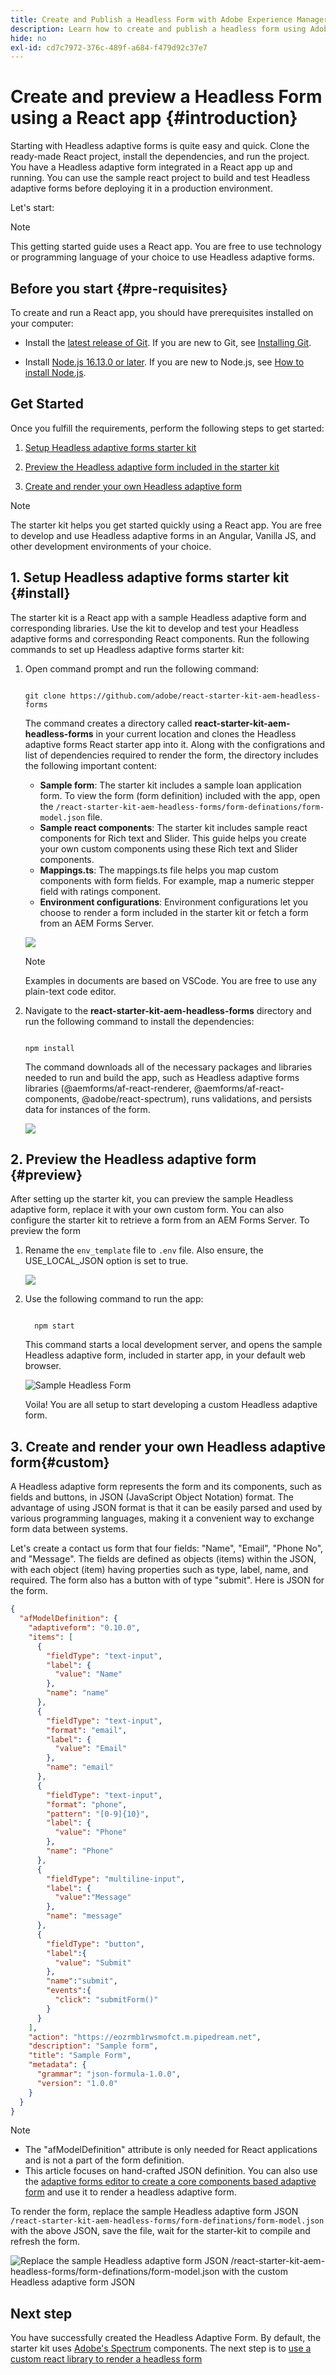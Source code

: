 ```yaml
---
title: Create and Publish a Headless Form with Adobe Experience Manager Adaptive Forms | Step-by-Step Guide
description: Learn how to create and publish a headless form using Adobe Experience Manager's adaptive forms in this step-by-step guide. Discover the benefits of going headless and streamline your form creation process today. Start building dynamic, responsive forms that work seamlessly across devices with Adobe Experience Manager Headless Adaptive Forms
hide: no
exl-id: cd7c7972-376c-489f-a684-f479d92c37e7
---
```



# Create and preview a Headless Form using a React app {#introduction}


Starting with Headless adaptive forms is quite easy and quick. Clone the ready-made React project, install the dependencies, and run the project. You have a Headless adaptive form integrated in a React app up and running. You can use the sample react project to build and test Headless adaptive forms before deploying it in a production environment. 

Let's start:

>[!NOTE]
>
>
> This getting started guide uses a React app. You are free to use technology or programming language of your choice to use Headless adaptive forms. 

## Before you start {#pre-requisites}

To create and run a React app, you should have prerequisites installed on your computer:

*   Install the [latest release of Git](https://git-scm.com/downloads). If you are new to Git, see [Installing Git](https://git-scm.com/book/en/v2/Getting-Started-Installing-Git).

*   Install [Node.js 16.13.0 or later](https://nodejs.org/en/download/). If you are new to Node.js, see [How to install Node.js](https://nodejs.dev/en/learn/how-to-install-nodejs).

## Get Started

Once you fulfill the requirements, perform the following steps to get started:

1.  [Setup Headless adaptive forms starter kit](#setup)

1.  [Preview the Headless adaptive form included in the starter kit](#preview)

1.  [Create and render your own Headless adaptive form](#custom)

    
>[!NOTE]
>
>
> The starter kit helps you get started quickly using a React app. You are free to develop and use Headless adaptive forms in an Angular, Vanilla JS, and other development environments of your choice. 



## 1.  Setup Headless adaptive forms starter kit {#install}

The starter kit is a React app with a sample Headless adaptive form and corresponding libraries. Use the kit to develop and test your Headless adaptive forms and corresponding React components. Run the following commands to set up Headless adaptive forms starter kit:

1.  Open command prompt and run the following command:

    ```shell

    git clone https://github.com/adobe/react-starter-kit-aem-headless-forms

    ```

    The command creates a directory called **react-starter-kit-aem-headless-forms** in your current location and clones the Headless adaptive forms React starter app into it. Along with the configrations and list of dependencies required to render the form, the directory includes the following important content:

    * **Sample form**: The starter kit includes a sample loan application form. To view the form (form definition) included with the app, open the `/react-starter-kit-aem-headless-forms/form-definations/form-model.json` file. 
    * **Sample react components**: The starter kit includes sample react components for Rich text and Slider. This guide helps you create your own custom components using these Rich text and Slider components. 
    * **Mappings.ts**: The mappings.ts file helps you map custom components with form fields. For example, map a numeric stepper field with ratings component. 
    * **Environment configurations**: Environment configurations let you choose to render a form included in the starter kit or fetch a form from an AEM Forms Server. 

    ![](/help/assets/getting-started-starter-kit-content.png)

    >[!NOTE]
    >
    > 
    > Examples in documents are based on VSCode. You are free to use any plain-text code editor. 
    

1.  Navigate to the **react-starter-kit-aem-headless-forms** directory and run the following command to install the dependencies:

    ```shell

    npm install

    ```

    The command downloads all of the necessary packages and libraries needed to run and build the app, such as Headless adaptive forms 
    libraries (@aemforms/af-react-renderer, @aemforms/af-react-components, @adobe/react-spectrum), runs validations, and persists data for instances of the form. 

    ![](/help/assets/install-react-app-starter-kit.png)



## 2. Preview the Headless adaptive form {#preview}

After setting up the starter kit, you can preview the sample Headless adaptive form, replace it with your own custom form. You can also configure the starter kit to retrieve a form from an AEM Forms Server. To preview the form

1. Rename the `env_template` file to `.env` file. Also ensure, the USE_LOCAL_JSON option is set to true. 

   ![](/help/assets/rename-env-file.png)

    <!-- The options in the .env file help you configure source of the forms definantion (.JSON):
    *  To source forms definantion (.JSON) from an AEM Server, set USE_LOCAL_JSON option to false, use the AEM_URL option to specify URL  of your AEM Server, and set the AEM_FORM_PATH option to path of your adaptive form.
    *  To source forms definantion (.JSON) form-model.json file included in the starter-kit, set USE_LOCAL_JSON option to false. -->
  
1. Use the following command to run the app: 

    ```shell

      npm start

    ```

   
    This command starts a local development server, and opens the sample Headless adaptive form, included in starter app, in your default web browser.

    ![Sample Headless Form](assets/sample-headless-adaptive-form.png)

    Voila! You are all setup to start developing a custom Headless adaptive form. 
    
    <!--  As you know, in a headless form the form data and logic are separate from the presentation layer and can be used by any client that can make HTTP requests, such as a mobile app, a static site, or a different web application. The form is often managed and stored on a server, which serves as the backend for the form. The client sends requests to the server to retrieve the form, submit data, and receive updated form data. This allows for greater flexibility and integration with different technologies. You can store and retrive a Headless adaptive form on an AEM Server  -->

## 3. Create and render your own Headless adaptive form{#custom}

A Headless adaptive form represents the form and its components, such as fields and buttons, in JSON (JavaScript Object Notation) format. The advantage of using JSON format is that it can be easily parsed and used by various programming languages, making it a convenient way to exchange form data between systems. 

Let's create a contact us form that four fields: "Name", "Email", "Phone No", and "Message". The fields are defined as objects (items) within the JSON, with each object (item) having properties such as type, label, name, and required. The form also has a button with of type "submit". Here is JSON for the form. 


```JSON
{
  "afModelDefinition": {
    "adaptiveform": "0.10.0",
    "items": [
      {
        "fieldType": "text-input",
        "label": {
          "value": "Name"
        },
        "name": "name"
      },
      {
        "fieldType": "text-input",
        "format": "email",
        "label": {
          "value": "Email"
        },
        "name": "email"
      },
      {
        "fieldType": "text-input",
        "format": "phone",
        "pattern": "[0-9]{10}",
        "label": {
          "value": "Phone"
        },
        "name": "Phone"
      },
      {
        "fieldType": "multiline-input",
        "label": {
          "value":"Message"
        },
        "name": "message"
      },
      {
        "fieldType": "button",
        "label":{
          "value": "Submit"
        },
        "name":"submit",
        "events":{
          "click": "submitForm()"
        }
      }
    ],
    "action": "https://eozrmb1rwsmofct.m.pipedream.net",
    "description": "Sample form",
    "title": "Sample Form",
    "metadata": {
      "grammar": "json-formula-1.0.0",
      "version": "1.0.0"
    }
  }
}

```

>[!NOTE]
>
> * The "afModelDefinition" attribute is only needed for React applications and is not a part of the form definition.
> * This article focuses on hand-crafted JSON definition. You can also use the [adaptive forms editor to create a core components based adaptive form](https://experienceleague.adobe.com/docs/experience-manager-cloud-service/content/forms/adaptive-forms-authoring/authoring-adaptive-forms-core-components/create-an-adaptive-form-on-forms-cs/creating-adaptive-form-core-components.html?lang=en#create-an-adaptive-form-core-components) and use it to render a headless adaptive form. 


To render the form, replace the sample Headless adaptive form JSON `/react-starter-kit-aem-headless-forms/form-definations/form-model.json` with the above JSON, save the file, wait for the starter-kit to compile and refresh the form.    

![Replace the sample Headless adaptive form JSON `/react-starter-kit-aem-headless-forms/form-definations/form-model.json` with the custom Headless adaptive form JSON](assets/render-custom-headless-adaptive-form.png)

<!-- Your form is ready. Let's add some validations and make "Name", "Email", and "Message" fields mandatory. -->

 
## Next step

You have successfully created the Headless Adaptive Form. By default, the starter kit uses [Adobe's Spectrum](https://spectrum.adobe.com/) components. The next step is to [use a custom react library to render a headless form](use-google-material-ui-react-components-to-render-a-headless-form.md)

    